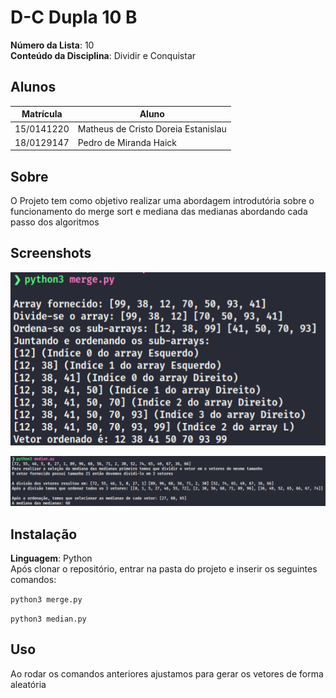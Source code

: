 # D-C Dupla 10 B

**Número da Lista**: 10<br>
**Conteúdo da Disciplina**: Dividir e Conquistar<br>

## Alunos
|Matrícula | Aluno |
| -- | -- |
| 15/0141220 |  Matheus de Cristo Doreia Estanislau |
| 18/0129147  | Pedro de Miranda Haick |

## Sobre 
O Projeto tem como objetivo realizar uma abordagem introdutória sobre o funcionamento do merge sort e mediana das medianas abordando cada passo dos algoritmos

## Screenshots
[![Merge Sort](https://raw.githubusercontent.com/projeto-de-algoritmos/D-C_Dupla10B/master/assets/merge.png)](https://raw.githubusercontent.com/projeto-de-algoritmos/D-C_Dupla10B/master/assets/merge.png)

[![Median of medians](https://raw.githubusercontent.com/projeto-de-algoritmos/D-C_Dupla10B/master/assets/median.png)](https://raw.githubusercontent.com/projeto-de-algoritmos/D-C_Dupla10B/master/assets/median.png)

## Instalação 
**Linguagem**: Python<br>
Após clonar o repositório, entrar na pasta do projeto e inserir os seguintes comandos:

```python3 merge.py```

```python3 median.py```

## Uso 
Ao rodar os comandos anteriores ajustamos para gerar os vetores de forma aleatória
